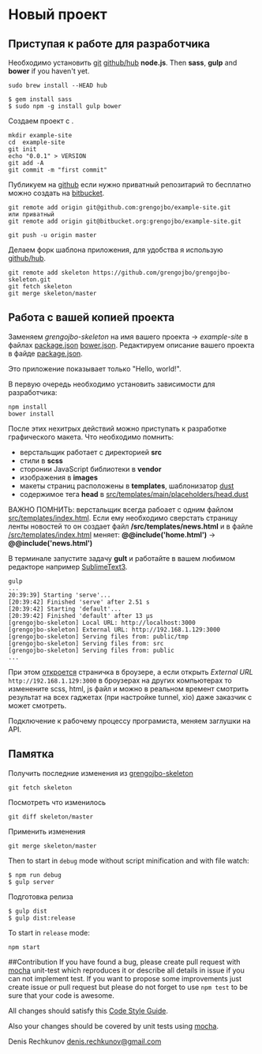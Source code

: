 #  Новый проект

## Приступая к работе для разработчика

Необходимо установить [git](http://git-scm.com/downloads) [github/hub](https://github.com/github/hub) **node.js**. Then **sass**, **gulp** and **bower** if you haven't yet.

```
sudo brew install --HEAD hub

$ gem install sass
$ sudo npm -g install gulp bower
```

Создаем проект с .

```
mkdir example-site
cd  example-site
git init
echo "0.0.1" > VERSION
git add -A
git commit -m "first commit"
```

Публикуем на [github](https://github.com) если нужно приватный репозитарий то бесплатно можно создать на [bitbucket](https://bitbucket.org).

```
git remote add origin git@github.com:grengojbo/example-site.git
или приватный
git remote add origin git@bitbucket.org:grengojbo/example-site.git

git push -u origin master
```

Делаем форк шаблона приложения, для удобства я использую [github/hub](https://github.com/github/hub).

```
git remote add skeleton https://github.com/grengojbo/grengojbo-skeleton.git
git fetch skeleton
git merge skeleton/master
```

## Работа с вашей копией проекта

Заменяем *grengojbo-skeleton* на имя вашего проекта -> *example-site* в файлах [package.json](./package.json) [bower.json](./bower.json). Редактируем описание вашего проекта в файде [package.json](./package.json).

Это приложение показывает только "Hello, world!".

В первую очередь необходимо установить зависимости для разработчика:

```
npm install
bower install
```

После этих нехитрых действий можно приступать к разработке графического макета. Что необходимо помнить:
 - верстальщик работает с директорией **src**
 - стили в **scss**
 - сторонии JavaScript библиотеки в **vendor**
 - изображения в **images**
 - макеты страниц расположены в **templates**, шаблонизатор [dust](http://akdubya.github.io/dustjs/)
 - содержимое тега **head** в [src/templates/main/placeholders/head.dust](./src/templates/main/placeholders/head.dust)

ВАЖНО ПОМНИТЬ: верстальщик всегда рабоает с одним файлом [src/templates/index.html](./src/templates/index.html). Если ему необходимо сверстать страницу ленты новостей то он создает файл **/src/templates/news.html** и в файле [/src/templates/index.html](./src/templates/index.html) меняет: **@@include('home.html')** -> **@@include('news.html')**

В терминале запустите задачу **gult** и работайте в вашем любимом редакторе например [SublimeText3](http://www.sublimetext.com/3).

```
gulp
...
20:39:39] Starting 'serve'...
[20:39:42] Finished 'serve' after 2.51 s
[20:39:42] Starting 'default'...
[20:39:42] Finished 'default' after 13 μs
[grengojbo-skeleton] Local URL: http://localhost:3000
[grengojbo-skeleton] External URL: http://192.168.1.129:3000
[grengojbo-skeleton] Serving files from: public/tmp
[grengojbo-skeleton] Serving files from: src
[grengojbo-skeleton] Serving files from: public
...
```

При этом [откроется](http://localhost:3000) страничка в броузере, а если открыть *External URL* ```http://192.168.1.129:3000``` в броузерах на других компьютерах то изменените scss, html, js файл и можно в реальном времент смотрить результат на всех гаджетах (при настройке tunnel, xio) даже заказчик с может смотреть.

Подключение к рабочему процессу програмиста, меняем заглушки на API.

## Памятка

Получить последние изменения из [grengojbo-skeleton](https://github.com/grengojbo/grengojbo-skeleton)

```
git fetch skeleton
```

Посмотреть что изменилось

```
git diff skeleton/master
```

Применить изменения

```
git merge skeleton/master
```


Then to start in `debug` mode without script minification and with file watch:

```
$ npm run debug
$ gulp server
```

Подготовка релиза

```
$ gulp dist
$ gulp dist:release
```

To start in `release` mode:

```
npm start
```

##Contribution
If you have found a bug, please create pull request with [mocha](https://www.npmjs.org/package/mocha) 
unit-test which reproduces it or describe all details in issue if you can not 
implement test. If you want to propose some improvements just create issue or 
pull request but please do not forget to use `npm test` to be sure that your 
code is awesome.

All changes should satisfy this [Code Style Guide](https://github.com/catberry/catberry/blob/master/docs/code-style-guide.md).

Also your changes should be covered by unit tests using [mocha](https://www.npmjs.org/package/mocha).

Denis Rechkunov <denis.rechkunov@gmail.com>